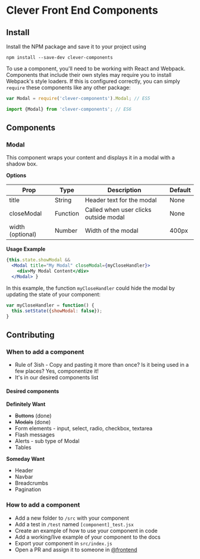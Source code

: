 # Clever Front End Components

## Install

Install the NPM package and save it to your project using

```
npm install --save-dev clever-components
```

To use a component, you'll need to be working with React and Webpack. Components that include their own styles may require you to install Webpack's style loaders. If this is configured correctly, you can simply `require` these components like any other package:

```javascript
var Modal = require('clever-components').Modal; // ES5

import {Modal} from 'clever-components'; // ES6
```

## Components

### Modal

This component wraps your content and displays it in a modal with a shadow box.

**Options**

| Prop | Type | Description | Default |
|----|----|----|----|
| title | String | Header text for the modal | None |
| closeModal | Function | Called when user clicks outside modal |None
| width (optional) | Number | Width of the modal | 400px |


**Usage Example**

```jsx
{this.state.showModal &&
  <Modal title="My Modal" closeModal={myCloseHandler}>
    <div>My Modal Content</div>
  </Modal> }
```
In this example, the function `myCloseHandler` could hide the modal by updating the state of your component:

```javascript
var myCloseHandler = function() {
  this.setState({showModal: false});
}
```

## Contributing

### When to add a component

* Rule of 3ish - Copy and pasting it more than once? Is it being used in a few places? Yes, componentize it!
* It's in our desired components list

#### Desired components

**Definitely Want**
* ~~Buttons~~ (done)
* ~~Modals~~ (done)
* Form elements - input, select, radio, checkbox, textarea
* Flash messages
* Alerts - sub type of Modal
* Tables

**Someday Want**

* Header
* Navbar
* Breadcrumbs
* Pagination

### How to add a component
* Add a new folder to `/src` with your component
* Add a test in `/test` named `[component]_test.jsx`
* Create an example of how to use your component in code
* Add a working/live example of your component to the docs
* Export your component in `src/index.js`
* Open a PR and assign it to someone in [@frontend](https://github.com/orgs/Clever/teams/front-end)

